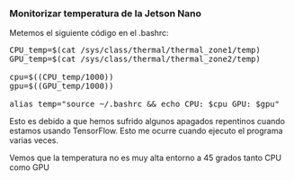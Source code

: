 ### Monitorizar temperatura de la Jetson Nano

Metemos el siguiente código en el .bashrc:

<pre>
CPU_temp=$(cat /sys/class/thermal/thermal_zone1/temp)
GPU_temp=$(cat /sys/class/thermal/thermal_zone2/temp)

cpu=$((CPU_temp/1000))
gpu=$((GPU_temp/1000))

alias temp="source ~/.bashrc && echo CPU: $cpu GPU: $gpu"
</pre>

Esto es debido a que hemos sufrido algunos apagados repentinos cuando estamos usando TensorFlow. Esto me ocurre cuando ejecuto el programa varias veces.

Vemos que la temperatura no es muy alta entorno a 45 grados tanto CPU como GPU
